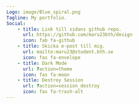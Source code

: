 ```yaml
---
Logo: image/Blue_spiral.png
Tagline: My portfolio.
Social:
    - title: Link till sidans github repo.
      url: https://github.com/maru23bth/design
      icon: fab fa-github
    - title: Skicka e-post till mig.
      url: mailto:maru23@student.bth.se
      icon: fas fa-envelope
    - title: Dark Mode
      url: ?action=theme
      icon: fas fa-moon
    - title: Destroy Session
      url: ?action=session_destroy
      icon: fas fa-trash-alt
---
```

